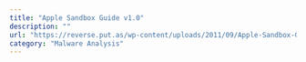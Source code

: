 ```yaml
---
title: "Apple Sandbox Guide v1.0"
description: ""
url: "https://reverse.put.as/wp-content/uploads/2011/09/Apple-Sandbox-Guide-v1.0.pdf"
category: "Malware Analysis"
---
```

